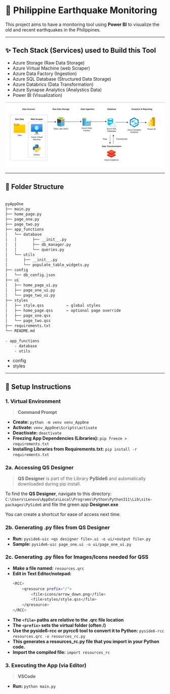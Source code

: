 # 🚀 Philippine Earthquake Monitoring

This project aims to have a monitoring tool using **Power BI** to visualize the old and recent earthquakes in the Philippines.

---
## ✨ Tech Stack (Services) used to Build this Tool

- Azure Storage (Raw Data Storage)
- Azure Virtual Machine (web Scraper)
- Azure Data Factory (Ingestion)
- Azure SQL Database (Structured Data Storage)
- Azure Databrics (Data Transformation)
- Azure Synapse Analytics (Analystics Data)
- Power BI (Visualization)

![alt text](documents/project_model.png)

---



## 📂 Folder Structure
<pre><code>
pyAppOne
├── main.py
├── home_page.py
├── page_one.py
├── page_two.py
├── app_functions
│   └── database
│   │       ├── __init__.py
│   │       ├── db_manager.py
│   │       └── queries.py
│   └── utils
│       ├── __init__.py
│       └── populate_table_widgets.py
├── config
│   └── db_config.json
├── ui
│   ├── home_page_ui.py
│   ├── page_one_ui.py
│   └── page_two_ui.py
├── styles
│   ├── style.qss          ← global styles
│   ├── home_page.qss      ← optional page override
│   ├── page_one.qss
│   └── page_two.qss
├── requirements.txt
└── README.md

- app_functions
    - database
    - utils
</code></pre>

- config
- styles



---

## 🔧 Setup Instructions

### 1. Virtual Environment
> **Command Prompt** 

- **Create:** ``python -m venv venv_AppOne``
- **Activate:** ``venv_AppOne\Scripts\activate``
- **Deactivate:** ``deactivate``
- **Freezing App Dependencies (Libraries):** ``pip freeze > requirements.txt ``
- **Installing Libraries from Requirements.txt:** ``pip install -r requirements.txt``

### 2a. Accessing QS Designer
> **QS Designer** is part of the Library **PySide6** and automatically downloaded during pip install.

To find the **QS Designer**, navigate to this directory:
```C:\Users\Lenovo\AppData\Local\Programs\Python\Python311\Lib\site-packages\PySide6``` and file the green app **Designer.exe**

You can create a shortcut for ease of access next time.


### 2b. Generating .py files  from QS Designer
- **Run:** ``pyside6-uic <qs designer file>.ui -o ui/<output file>.py``
- **Sample:** ``pyside6-uic page_one.ui -o ui/page_one_ui.py``

### 2c. Generating .py files for Images/Icons needed for QSS
- **Make a file named:** ``resources.qrc``
- **Edit in Text Editor/notepad:** 
    ```bash
    <RCC>
        <qresource prefix="/">
            <file>icons/arrow_down.png</file>
            <file>styles/style.qss</file>
        </qresource>
    </RCC>
    ```
- **The `<file>` paths are relative to the .qrc file location**
- **The `<prefix>` sets the virtual folder (often /)**
- **Use the pyside6-rcc or pyrcc6 tool to convert it to Python:** ``pyside6-rcc resources.qrc -o resources_rc.py``
- **This generates a resources_rc.py file that you import in your Python code.**
- **Import the compiled file:** `import resources_rc`

### 3. Executing the App (via Editor)
> **VSCode**
- **Run:** ``python main.py``
